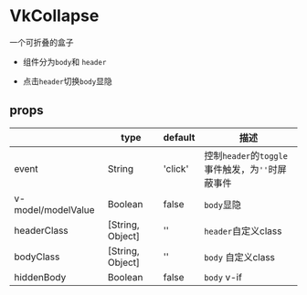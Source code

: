 # VkCollapse

一个可折叠的盒子

+ 组件分为`body`和 `header`

+ 点击`header`切换`body`显隐

## props

|                    | type             | default | 描述                                             |
| ------------------ | ---------------- | ------- | ------------------------------------------------ |
| event              | String           | 'click' | 控制`header`的`toggle`事件触发，为`''`时屏蔽事件 |
| v-model/modelValue | Boolean          | false   | `body`显隐                                       |
| headerClass        | [String, Object] | ''      | `header`自定义class                              |
| bodyClass          | [String, Object] | ''      | `body` 自定义class                               |
| hiddenBody         | Boolean          | false   | `body` v-if                                      |

